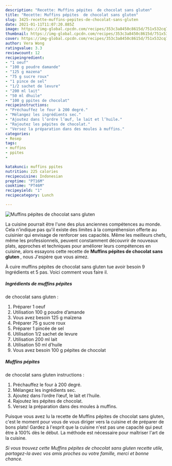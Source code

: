 ```yaml
---
description: "Recette: Muffins pépites  de chocolat sans gluten"
title: "Recette: Muffins pépites  de chocolat sans gluten"
slug: 3425-recette-muffins-pepites-de-chocolat-sans-gluten
date: 2021-01-11T11:07:20.885Z
image: https://img-global.cpcdn.com/recipes/353c3a8450c8615d/751x532cq70/muffins-pepites-de-chocolat-sans-gluten-photo-principale-de-la-recette.jpg
thumbnail: https://img-global.cpcdn.com/recipes/353c3a8450c8615d/751x532cq70/muffins-pepites-de-chocolat-sans-gluten-photo-principale-de-la-recette.jpg
cover: https://img-global.cpcdn.com/recipes/353c3a8450c8615d/751x532cq70/muffins-pepites-de-chocolat-sans-gluten-photo-principale-de-la-recette.jpg
author: Vera Wong
ratingvalue: 3.3
reviewcount: 12
recipeingredient:
- "1 oeuf"
- "100 g poudre damande"
- "125 g mazena"
- "75 g sucre roux"
- "1 pince de sel"
- "1/2 sachet de levure"
- "200 ml lait"
- "50 ml dhuile"
- "100 g ppites de chocolat"
recipeinstructions:
- "Préchauffez le four à 200 degré."
- "Mélangez les ingrédients sec."
- "Ajoutez dans l’ordre l’œuf, le lait et l’huile."
- "Rajoutez les pépites de chocolat."
- "Versez la préparation dans des moules à muffins."
categories:
- Resep
tags:
- muffins
- ppites
- 

katakunci: muffins ppites  
nutrition: 225 calories
recipecuisine: Indonesian
preptime: "PT16M"
cooktime: "PT46M"
recipeyield: "1"
recipecategory: Lunch

---
```



![Muffins pépites 
de chocolat sans gluten](https://img-global.cpcdn.com/recipes/353c3a8450c8615d/751x532cq70/muffins-pepites-de-chocolat-sans-gluten-photo-principale-de-la-recette.jpg)

La cuisine pourrait être l'une des plus anciennes compétences au monde. Cela n'indique pas qu'il existe des limites à la compréhension offerte au cuisinier qui envisage de renforcer ses capacités. Même les meilleurs chefs, même les professionnels, peuvent constamment découvrir de nouveaux plats, approches et techniques pour améliorer leurs compétences en cuisine, alors essayons cette recette de <strong> Muffins pépites 
de chocolat sans gluten </strong>, nous J'espère que vous aimez.

<!--inarticleads1-->

À cuire muffins pépites 
de chocolat sans gluten tue avoir besoin 9 Ingrédients et 5 pas. Voici comment vous faire il.

##### Ingrédients de muffins pépites 
de chocolat sans gluten :

1. Préparer 1 oeuf
1. Utilisation 100 g poudre d’amande
1. Vous avez besoin 125 g maïzena
1. Préparer 75 g sucre roux
1. Préparer 1 pincée de sel
1. Utilisation 1/2 sachet de levure
1. Utilisation 200 ml lait
1. Utilisation 50 ml d’huile
1. Vous avez besoin 100 g pépites de chocolat




<!--inarticleads2-->

##### Muffins pépites 
de chocolat sans gluten instructions :

1. Préchauffez le four à 200 degré.
1. Mélangez les ingrédients sec.
1. Ajoutez dans l’ordre l’œuf, le lait et l’huile.
1. Rajoutez les pépites de chocolat.
1. Versez la préparation dans des moules à muffins.




<!--inarticleads1-->

<p>
Puisque vous avez lu la recette de Muffins pépites 
de chocolat sans gluten, c'est le moment pour vous de vous diriger vers la cuisine et de préparer de bons plats! Gardez à l'esprit que la cuisine n'est pas une capacité qui peut être à 100% dès le début. La méthode est nécessaire pour maîtriser l'art de la cuisine.
</p>

<p>
<i>Si vous trouvez cette Muffins pépites 
de chocolat sans gluten recette utile, partagez-la avec vos amis proches ou votre famille, merci et bonne chance.</i>
</p>
